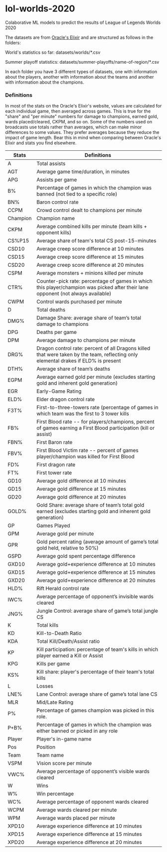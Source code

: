 # lol-worlds-2020
Colaborative ML models to predict the results of League of Legends Worlds 2020

The datasets are from [Oracle's Elixir](https://oracleselixir.com/) and are structured as follows in the folders:

World's statistics so far:
datasets/worlds/*.csv

Summer playoff statistics:
datasets/summer-playoffs/name-of-region/*.csv

In each folder you have 3 different types of datasets, one with information about the players, another with information about the teams and another with information about the champions.

### Definitions

In most of the stats on the Oracle's Elixir's website, values are calculated for each individual game, then averaged across games. This is true for the "share" and "per minute" numbers for damage to champions, earned gold, wards placed/cleared, CKPM, and so on. Some of the numbers used on broadcasts use totals rather than averages, which can make minor differences to some values. They prefer averages because they reduce the impact of game length. Bear this in mind when comparing between Oracle's Elixir and stats you find elsewhere.

| Stats | Definitions |
| --- | --- |
| A	| Total assists|
| AGT	| Average game time/duration, in minutes |
| APG	| Assists per game |
| B%	| Percentage of games in which the champion was banned (not tied to a specific role) |
| BN%	| Baron control rate |
| CCPM	| Crowd control dealt to champions per minute |
| Champion	| Champion name |
| CKPM	| Average combined kills per minute (team kills + opponent kills) |
| CS%P15	| Average share of team's total CS post-15-minutes |
| CSD10	| Average creep score difference at 10 minutes |
| CSD15	| Average creep score difference at 15 minutes |
| CSD20	| Average creep score difference at 20 minutes |
| CSPM	| Average monsters + minions killed per minute |
| CTR%	| Counter-pick rate: percentage of games in which this player/champion was picked after their lane opponent (not always available) |
| CWPM	| Control wards purchased per minute |
| D	| Total deaths |
| DMG%	| Damage Share: average share of team’s total damage to champions |
| DPG	| Deaths per game |
| DPM	| Average damage to champions per minute |
| DRG%	| Dragon control rate: percent of all Dragons killed that were taken by the team, reflecting only elemental drakes if ELD% is present |
| DTH%	| Average share of team’s deaths |
| EGPM	| Average earned gold per minute (excludes starting gold and inherent gold generation) |
| EGR	| Early-Game Rating |
| ELD%	| Elder dragon control rate |
| F3T%	| First-to-three-towers rate (percentage of games in which team was the first to 3 tower kills |
| FB%	| First Blood rate -- for players/champions, percent of games earning a First Blood participation (kill or assist) |
| FBN%	| First Baron rate |
| FBV%	| First Blood Victim rate -- percent of games player/champion was killed for First Blood |
| FD%	| First dragon rate |
| FT%	| First tower rate |
| GD10	| Average gold difference at 10 minutes |
| GD15	| Average gold difference at 15 minutes |
| GD20	| Average gold difference at 20 minutes |
| GOLD%	| Gold Share: average share of team’s total gold earned (excludes starting gold and inherent gold generation) |
| GP	| Games Played |
| GPM	| Average gold per minute |
| GPR	| Gold percent rating (average amount of game’s total gold held, relative to 50%) |
| GSPD	| Average gold spent percentage difference |
| GXD10	| Average gold+experience difference at 10 minutes |
| GXD15	| Average gold+experience difference at 15 minutes |
| GXD20	| Average gold+experience difference at 20 minutes |
| HLD%	| Rift Herald control rate |
| IWC%	| Average percentage of opponent’s invisible wards cleared |
| JNG%	| Jungle Control: average share of game’s total jungle CS |
| K	| Total kills |
| KD	| Kill-to-Death Ratio |
| KDA	| Total Kill/Death/Assist ratio |
| KP	| Kill participation: percentage of team's kills in which player earned a Kill or Assist |
| KPG	| Kills per game |
| KS%	| Kill share: player's percentage of their team's total kills |
| L	| Losses |
| LNE%	| Lane Control: average share of game’s total lane CS |
| MLR	| Mid/Late Rating |
| P%	| Percentage of games champion was picked in this role. |
| P+B%	| Percentage of games in which the champion was either banned or picked in any role |
| Player	| Player's in-game name |
| Pos	| Position |
| Team	| Team name |
| VSPM	| Vision score per minute |
| VWC%	| Average percentage of opponent’s visible wards cleared |
| W	| Wins |
| W%	| Win percentage |
| WC%	| Average percentage of opponent wards cleared |
| WCPM	| Average wards cleared per minute |
| WPM	| Average wards placed per minute |
| XPD10	| Average experience difference at 10 minutes |
| XPD15	| Average experience difference at 15 minutes |
| XPD20	| Average experience difference at 20 minutes |
